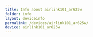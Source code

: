 ```yaml
---
title: Info about airlink101_ar625w
folder: info
layout: deviceinfo
permalink: /devices/airlink101_ar625w/
device: airlink101_ar625w
---
```

